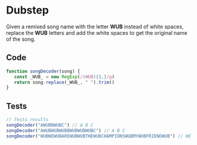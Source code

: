 # Dubstep
Given a remixed song name with the letter **WUB** instead of white spaces, replace the **WUB** letters and add the white spaces to get the original name of the song.

## Code
```js
function songDecoder(song) {
   const _WUB_ = new RegExp(/(WUB){1,}/g)
   return song.replace(_WUB_, " ").trim()
}
```

## Tests
```js
// Tests results
songDecoder("AWUBBWUBC") // A B C
songDecoder("AWUBWUBWUBBWUBWUBWUBC") // A B C
songDecoder("WUBWEWUBAREWUBWUBTHEWUBCHAMPIONSWUBMYWUBFRIENDWUB") // WE ARE THE CHAMPIONS MY FRIEND
```
